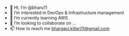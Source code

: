 - 👋 Hi, I’m @bharu11
- 👀 I’m interested in DevOps & Infrastructure management
- 🌱 I’m currently learning AWS
- 💞️ I’m looking to collaborate on ...
- 📫 How to reach me bhargavi.killari11@gmail.com

<!---
bharu11/bharu11 is a ✨ special ✨ repository because its `README.md` (this file) appears on your GitHub profile.
You can click the Preview link to take a look at your changes.
--->
